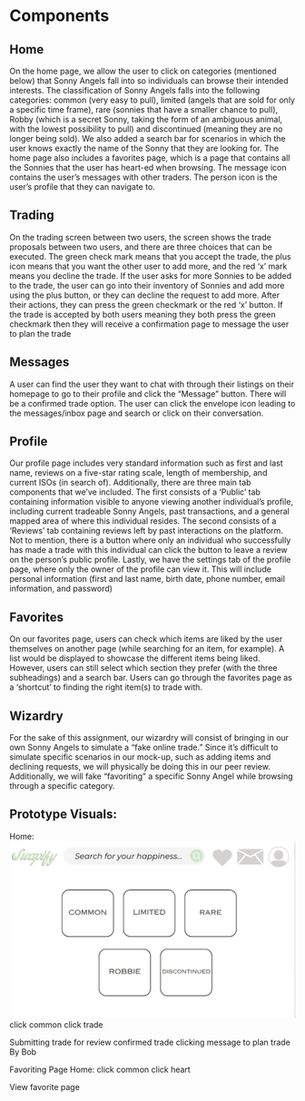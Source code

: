 # Components
## Home
On the home page, we allow the user to click on categories (mentioned below) that Sonny Angels fall into so individuals can browse their intended interests. The classification of Sonny Angels falls into the following categories: common (very easy to pull), limited (angels that are sold for only a specific time frame), rare (sonnies that have a smaller chance to pull), Robby (which is a secret Sonny, taking the form of an ambiguous animal, with the lowest possibility to pull) and discontinued (meaning they are no longer being sold). We also added a search bar for scenarios in which the user knows exactly the name of the Sonny that they are looking for.  The home page also includes a favorites page, which is a page that contains all the Sonnies that the user has heart-ed when browsing. The message icon contains the user’s messages with other traders. The person icon is the user’s profile that they can navigate to.
## Trading
On the trading screen between two users, the screen shows the trade proposals between two users, and there are three choices that can be executed. The green check mark means that you accept the trade, the plus icon means that you want the other user to add more, and the red ‘x’ mark means you decline the trade. If the user asks for more Sonnies to be added to the trade, the user can go into their inventory of Sonnies and add more using the plus button, or they can decline the request to add more. After their actions, they can press the green checkmark or the red ‘x’ button. If the trade is accepted by both users meaning they both press the green checkmark then they will receive a confirmation page to message the user to plan the trade
## Messages
A user can find the user they want to chat with through their listings on their homepage to go to their profile and click the “Message” button. There will be a confirmed trade option. The user can click the envelope icon leading to the messages/inbox page and search or click on their conversation.
## Profile
Our profile page includes very standard information such as first and last name, reviews on a five-star rating scale, length of membership, and current ISOs (in search of). Additionally, there are three main tab components that we’ve included. The first consists of a ‘Public’ tab containing information visible to anyone viewing another individual’s profile, including current tradeable Sonny Angels, past transactions, and a general mapped area of where this individual resides. The second consists of a ‘Reviews’ tab containing reviews left by past interactions on the platform. Not to mention, there is a button where only an individual who successfully has made a trade with this individual can click the button to leave a review on the person’s public profile. Lastly, we have the settings tab of the profile page, where only the owner of the profile can view it. This will include personal information (first and last name, birth date, phone number, email information, and password)
## Favorites
On our favorites page, users can check which items are liked by the user themselves on another page (while searching for an item, for example). A list would be displayed to showcase the different items being liked. However, users can still select which section they prefer (with the three subheadings) and a search bar. Users can go through the favorites page as a ‘shortcut’ to finding the right item(s) to trade with.
## Wizardry
For the sake of this assignment, our wizardry will consist of bringing in our own Sonny Angels to simulate a “fake online trade.” Since it’s difficult to simulate specific scenarios in our mock-up, such as adding items and declining requests, we will physically be doing this in our peer review. Additionally, we will fake “favoriting” a specific Sonny Angel while browsing through a specific category.

## Prototype Visuals:
Home: ![Alt Text](homepage.png)
                                click common                   click trade





Submitting trade for review   confirmed trade                clicking message to plan trade
By Bob







Favoriting Page
Home:                                   click common                   click heart





View favorite page
